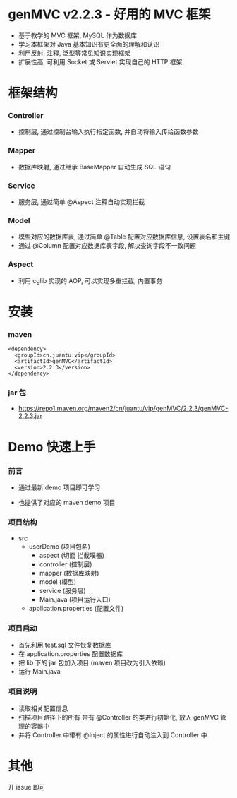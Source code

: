 # genMVC v2.2.3 - 好用的 MVC 框架
- 基于教学的 MVC 框架, MySQL 作为数据库
- 学习本框架对 Java 基本知识有更全面的理解和认识
- 利用反射, 注释, 泛型等常见知识实现框架
- 扩展性高, 可利用 Socket 或 Servlet 实现自己的 HTTP 框架

# 框架结构
### Controller
- 控制层, 通过控制台输入执行指定函数, 并自动将输入传给函数参数
### Mapper
- 数据库映射, 通过继承 BaseMapper 自动生成 SQL 语句
### Service
- 服务层, 通过简单 @Aspect 注释自动实现拦截
### Model
- 模型对应的数据库表, 通过简单 @Table 配置对应数据库信息, 设置表名和主键
- 通过 @Column 配置对应数据库表字段, 解决查询字段不一致问题
### Aspect
- 利用 cglib 实现的 AOP, 可以实现多重拦截, 内置事务

# 安装
### maven
```
<dependency>
  <groupId>cn.juantu.vip</groupId>
  <artifactId>genMVC</artifactId>
  <version>2.2.3</version>
</dependency>
```

### jar 包
- https://repo1.maven.org/maven2/cn/juantu/vip/genMVC/2.2.3/genMVC-2.2.3.jar

# Demo 快速上手
### 前言
  - 通过最新 demo 项目即可学习
  
  - 也提供了对应的 maven demo 项目


### 项目结构
- src
  - userDemo (项目包名)
    - aspect (切面 拦截噗器)
    - controller (控制层)
    - mapper (数据库映射)
    - model (模型)
    - service (服务层)
    - Main.java (项目运行入口)
  - application.properties (配置文件)

### 项目启动
- 首先利用 test.sql 文件恢复数据库 
- 在 application.properties 配置数据库
- 把 lib 下的 jar 包加入项目 (maven 项目改为引入依赖)
- 运行 Main.java

### 项目说明
- 读取相关配置信息
- 扫描项目路径下的所有 带有 @Controller 的类进行初始化, 放入 genMVC 管理的容器中
- 并将 Controller 中带有 @Inject 的属性进行自动注入到 Controller 中

# 其他
开 issue 即可
